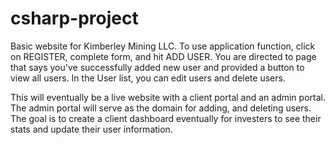 # csharp-project

Basic website for Kimberley Mining LLC. To use application function, click on REGISTER, complete form, and hit ADD USER. You are directed to page that says you've successfully added new user and provided a button to view all users. In the User list, you can edit users and delete users.

This will eventually be a live website with a client portal and an admin portal. The admin portal will serve as the domain for adding, and deleting users. The goal is to create a client dashboard eventually for investers to see their stats and update their user information.
